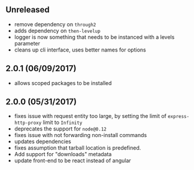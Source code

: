 ## Unreleased

- remove dependency on `through2`
- adds dependency on `then-levelup`
- logger is now something that needs to be instanced with a levels parameter
- cleans up cli interface, uses better names for options

## 2.0.1 (06/09/2017)

- allows scoped packages to be installed

## 2.0.0 (05/31/2017)

- fixes issue with request entity too large, by setting the limit of `express-http-proxy` limit to `Infinity`
- deprecates the support for `node@0.12`
- fixes issue with not forwarding non-install commands
- updates dependencies
- fixes assumption that tarball location is predefined.
- Add support for "downloads" metadata
- update front-end to be react instead of angular
